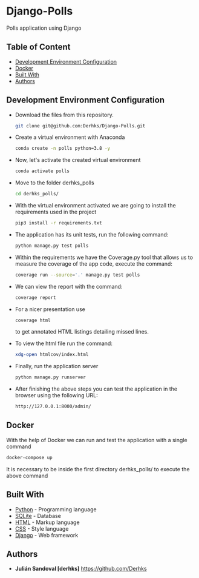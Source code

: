 # Django-Polls
Polls application using Django

## Table of Content

* [Development Environment Configuration](#development-environment-configuration)
* [Docker](#docker)
* [Built With](#built-with)
* [Authors](#authors)

## Development Environment Configuration

- Download the files from this repository.

    ```bash
  git clone git@github.com:Derhks/Django-Polls.git
  ```

- Create a virtual environment with Anaconda

    ```bash
  conda create -n polls python=3.8 -y
  ```
  
- Now, let's activate the created virtual environment

    ```bash
  conda activate polls
  ```

- Move to the folder derhks_polls

    ```bash
  cd derhks_polls/
  ```

- With the virtual environment activated we are going to install 
  the requirements used in the project

    ```bash
  pip3 install -r requirements.txt
  ```

- The application has its unit tests, run the following command:

    ```bash
  python manage.py test polls
  ```

- Within the requirements we have the Coverage.py tool that allows 
  us to measure the coverage of the app code, execute the command:
  
    ```bash
  coverage run --source='.' manage.py test polls
  ```
  
- We can view the report with the command:
  
    ```bash
  coverage report
  ```
  
- For a nicer presentation use

    ```bash
  coverage html
  ```
  to get annotated HTML listings detailing missed lines.


- To view the html file run the command:

    ```bash
  xdg-open htmlcov/index.html
  ```

- Finally, run the application server

    ```bash
  python manage.py runserver
  ```
  
- After finishing the above steps you can test the application in 
  the browser using the following URL:

    ```bash
  http://127.0.0.1:8000/admin/
  ```

## Docker
With the help of Docker we can run and test the application with a 
single command


  ```bash
  docker-compose up
  ```
It is necessary to be inside the first directory derhks_polls/ to execute 
the above command

## Built With

- [Python](https://www.python.org/) - Programming language
- [SQLite](https://www.sqlite.org/index.html) - Database
- [HTML](https://www.w3schools.com/html/) - Markup language
- [CSS](https://www.w3schools.com/css/) - Style language
- [Django](https://www.djangoproject.com) - Web framework 

## Authors
- **Julián Sandoval [derhks]** https://github.com/Derhks

